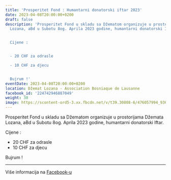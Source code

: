 ```yaml
---
title: 'Prosperitet Fond : Humantarni donatorski iftar 2023'
date: 2023-04-08T20:00:00+0200
draft: false
description: 'Prosperitet Fond u skladu sa Džematom organizuje u prostorijama Džemata
  Lozana, aBd u Subotu 8og. Aprila 2023 godine, humantarni donatorski Iftar.


  Cijene :


  - 20 CHF za odrasle

  - 10 CHF za djecu


  Bujrum !'
eventDate: 2023-04-08T20:00:00+0200
location: Džemat Lozana - Association Bosniaque de Lausanne
facebook_id: '224742946887049'
weight: 30
image: https://scontent-ord5-3.xx.fbcdn.net/v/t39.30808-6/476057994_936635281930405_1135964331823661885_n.jpg?_nc_cat=106&ccb=1-7&_nc_sid=9e60e4&_nc_ohc=-beNBG7xZqIQ7kNvwFC7ht5&_nc_oc=AdmMsR7zSl1mCoyIn6eD9oTilLZJcqy31m1IXKb19KOardZAhG5RH0vLm07E0MPNncM&_nc_zt=23&_nc_ht=scontent-ord5-3.xx&edm=ABTKTjYEAAAA&_nc_gid=gh4Qgt2wOc8iXjOyjVUZ1w&oh=00_AfeWTzOyjHxi7UR6pOmj7Pkmg-7Jksnk8QKNWnFORh8ecA&oe=68FA2DFD
---
```


Prosperitet Fond u skladu sa Džematom organizuje u prostorijama Džemata Lozana, aBd u Subotu 8og. Aprila 2023 godine, humantarni donatorski Iftar.

Cijene :

- 20 CHF za odrasle
- 10 CHF za djecu

Bujrum !

---

Više informacija na [Facebook-u](https://facebook.com/events/224742946887049)